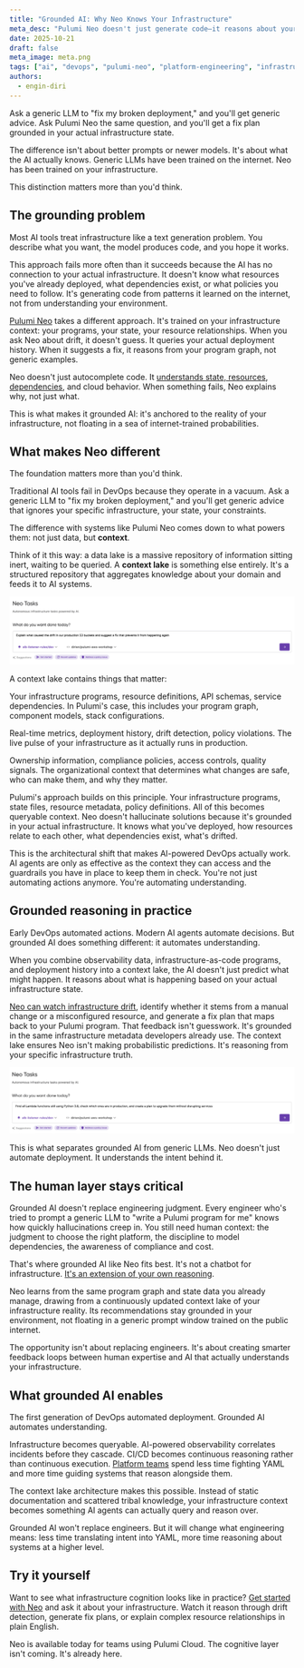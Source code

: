 ```yaml
---
title: "Grounded AI: Why Neo Knows Your Infrastructure"
meta_desc: "Pulumi Neo doesn't just generate code—it reasons about your actual infrastructure using context lakes. Learn why grounded AI beats generic LLMs for DevOps."
date: 2025-10-21
draft: false
meta_image: meta.png
tags: ["ai", "devops", "pulumi-neo", "platform-engineering", "infrastructure-as-code", "context-lake"]
authors:
  - engin-diri
---
```


Ask a generic LLM to "fix my broken deployment," and you'll get generic advice. Ask Pulumi Neo the same question, and you'll get a fix plan grounded in your actual infrastructure state.

The difference isn't about better prompts or newer models. It's about what the AI actually knows. Generic LLMs have been trained on the internet. Neo has been trained on your infrastructure.
<!--more-->
This distinction matters more than you'd think.

## The grounding problem

Most AI tools treat infrastructure like a text generation problem. You describe what you want, the model produces code, and you hope it works.

This approach fails more often than it succeeds because the AI has no connection to your actual infrastructure. It doesn't know what resources you've already deployed, what dependencies exist, or what policies you need to follow. It's generating code from patterns it learned on the internet, not from understanding your environment.

[Pulumi Neo](/blog/pulumi-neo/) takes a different approach. It's trained on your infrastructure context: your programs, your state, your resource relationships. When you ask Neo about drift, it doesn't guess. It queries your actual deployment history. When it suggests a fix, it reasons from your program graph, not generic examples.

Neo doesn't just autocomplete code. It [understands state, resources, dependencies](/docs/ai/), and cloud behavior. When something fails, Neo explains why, not just what.

This is what makes it grounded AI: it's anchored to the reality of your infrastructure, not floating in a sea of internet-trained probabilities.

## What makes Neo different

The foundation matters more than you'd think.

Traditional AI tools fail in DevOps because they operate in a vacuum. Ask a generic LLM to "fix my broken deployment," and you'll get generic advice that ignores your specific infrastructure, your state, your constraints.

The difference with systems like Pulumi Neo comes down to what powers them: not just data, but **context**.

Think of it this way: a data lake is a massive repository of information sitting inert, waiting to be queried. A **context lake** is something else entirely. It's a structured repository that aggregates knowledge about your domain and feeds it to AI systems.

![img_1.png](img_1.png)

A context lake contains things that matter:

Your infrastructure programs, resource definitions, API schemas, service dependencies. In Pulumi's case, this includes your program graph, component models, stack configurations.

Real-time metrics, deployment history, drift detection, policy violations. The live pulse of your infrastructure as it actually runs in production.

Ownership information, compliance policies, access controls, quality signals. The organizational context that determines what changes are safe, who can make them, and why they matter.

Pulumi's approach builds on this principle. Your infrastructure programs, state files, resource metadata, policy definitions. All of this becomes queryable context. Neo doesn't hallucinate solutions because it's grounded in your actual infrastructure. It knows what you've deployed, how resources relate to each other, what dependencies exist, what's drifted.

This is the architectural shift that makes AI-powered DevOps actually work. AI agents are only as effective as the context they can access and the guardrails you have in place to keep them in check. You're not just automating actions anymore. You're automating understanding.

## Grounded reasoning in practice

Early DevOps automated actions. Modern AI agents automate decisions. But grounded AI does something different: it automates understanding.

When you combine observability data, infrastructure-as-code programs, and deployment history into a context lake, the AI doesn't just predict what might happen. It reasons about what is happening based on your actual infrastructure state.

[Neo can watch infrastructure drift](/blog/10-things-you-can-do-with-neo/), identify whether it stems from a manual change or a misconfigured resource, and generate a fix plan that maps back to your Pulumi program. That feedback isn't guesswork. It's grounded in the same infrastructure metadata developers already use. The context lake ensures Neo isn't making probabilistic predictions. It's reasoning from your specific infrastructure truth.

![img_2.png](img_2.png)

This is what separates grounded AI from generic LLMs. Neo doesn't just automate deployment. It understands the intent behind it.

## The human layer stays critical

Grounded AI doesn't replace engineering judgment. Every engineer who's tried to prompt a generic LLM to "write a Pulumi program for me" knows how quickly hallucinations creep in. You still need human context: the judgment to choose the right platform, the discipline to model dependencies, the awareness of compliance and cost.

That's where grounded AI like Neo fits best. It's not a chatbot for infrastructure. [It's an extension of your own reasoning](/docs/ai/get-started/).

Neo learns from the same program graph and state data you already manage, drawing from a continuously updated context lake of your infrastructure reality. Its recommendations stay grounded in your environment, not floating in a generic prompt window trained on the public internet.

The opportunity isn't about replacing engineers. It's about creating smarter feedback loops between human expertise and AI that actually understands your infrastructure.

## What grounded AI enables

The first generation of DevOps automated deployment. Grounded AI automates understanding.

Infrastructure becomes queryable. AI-powered observability correlates incidents before they cascade. CI/CD becomes continuous reasoning rather than continuous execution. [Platform teams](/blog/why-every-platform-engineer-should-care-about-kubernetes-operators/) spend less time fighting YAML and more time guiding systems that reason alongside them.

The context lake architecture makes this possible. Instead of static documentation and scattered tribal knowledge, your infrastructure context becomes something AI agents can actually query and reason over.

Grounded AI won't replace engineers. But it will change what engineering means: less time translating intent into YAML, more time reasoning about systems at a higher level.

## Try it yourself

Want to see what infrastructure cognition looks like in practice? [Get started with Neo](/docs/ai/get-started/) and ask it about your infrastructure. Watch it reason through drift detection, generate fix plans, or explain complex resource relationships in plain English.

Neo is available today for teams using Pulumi Cloud. The cognitive layer isn't coming. It's already here.
